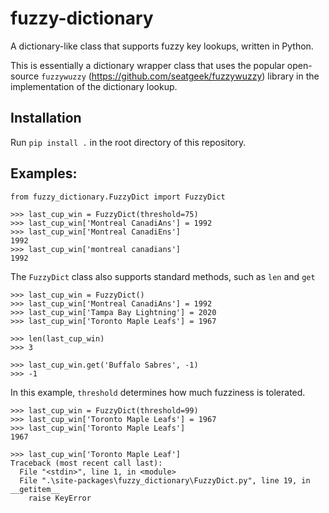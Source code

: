 # fuzzy-dictionary
A dictionary-like class that supports fuzzy key lookups, written in Python.

This is essentially a dictionary wrapper class that uses the popular open-source
`fuzzywuzzy` (https://github.com/seatgeek/fuzzywuzzy) library in the 
implementation of the dictionary lookup.


## Installation
Run `pip install .` in the root directory of this repository.

## Examples:
```
from fuzzy_dictionary.FuzzyDict import FuzzyDict

>>> last_cup_win = FuzzyDict(threshold=75)
>>> last_cup_win['Montreal CanadiAns'] = 1992
>>> last_cup_win['Montreal CanadiEns']
1992
>>> last_cup_win['montreal canadians']
1992
```

The `FuzzyDict` class also supports standard methods, such as `len` and `get`
```$xslt
>>> last_cup_win = FuzzyDict()
>>> last_cup_win['Montreal CanadiAns'] = 1992
>>> last_cup_win['Tampa Bay Lightning'] = 2020
>>> last_cup_win['Toronto Maple Leafs'] = 1967

>>> len(last_cup_win)
>>> 3

>>> last_cup_win.get('Buffalo Sabres', -1)
>>> -1
```

In this example, `threshold` determines how much fuzziness is tolerated.
```
>>> last_cup_win = FuzzyDict(threshold=99)
>>> last_cup_win['Toronto Maple Leafs'] = 1967
>>> last_cup_win['Toronto Maple Leafs']
1967

>>> last_cup_win['Toronto Maple Leaf']
Traceback (most recent call last):
  File "<stdin>", line 1, in <module>
  File ".\site-packages\fuzzy_dictionary\FuzzyDict.py", line 19, in __getitem__
    raise KeyError
```

